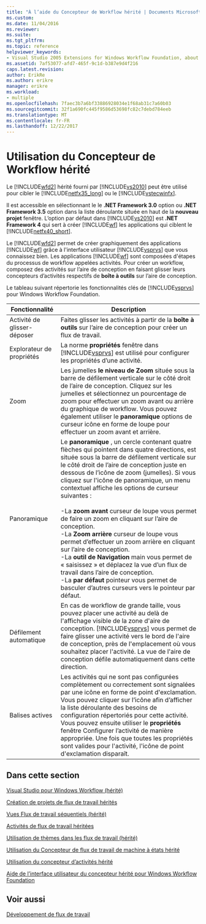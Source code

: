 ```yaml
---
title: "À l’aide du Concepteur de Workflow hérité | Documents Microsoft"
ms.custom: 
ms.date: 11/04/2016
ms.reviewer: 
ms.suite: 
ms.tgt_pltfrm: 
ms.topic: reference
helpviewer_keywords:
- Visual Studio 2005 Extensions for Windows Workflow Foundation, about
ms.assetid: 7af53077-afd7-465f-9c1d-b387e9d4f216
caps.latest.revision: 
author: ErikRe
ms.author: erikre
manager: erikre
ms.workload:
- multiple
ms.openlocfilehash: 7faec3b7a6bf33886928034e1f68ab31c7a60b03
ms.sourcegitcommit: 32f1a690fc445f9586d53698fc82c7debd784eeb
ms.translationtype: MT
ms.contentlocale: fr-FR
ms.lasthandoff: 12/22/2017
---
```

# <a name="using-the-legacy-workflow-designer"></a>Utilisation du Concepteur de Workflow hérité
Le [!INCLUDE[wfd2](../workflow-designer/includes/wfd2_md.md)] hérité fourni par [!INCLUDE[vs2010](../misc/includes/vs2010_md.md)] peut être utilisé pour cibler le [!INCLUDE[netfx35_long](../workflow-designer/includes/netfx35_long_md.md)] ou le [!INCLUDE[vstecwinfx](../workflow-designer/includes/vstecwinfx_md.md)].  
  
 Il est accessible en sélectionnant le le **.NET Framework 3.0** option ou **.NET Framework 3.5** option dans la liste déroulante située en haut de la **nouveau projet** fenêtre. L’option par défaut dans [!INCLUDE[vs2010](../misc/includes/vs2010_md.md)] est **.NET Framework 4** qui sert à créer [!INCLUDE[wf](../workflow-designer/includes/wf_md.md)] les applications qui ciblent le [!INCLUDE[netfx40_short](../workflow-designer/includes/netfx40_short_md.md)].  
  
 Le [!INCLUDE[wfd2](../workflow-designer/includes/wfd2_md.md)] permet de créer graphiquement des applications [!INCLUDE[wf](../workflow-designer/includes/wf_md.md)] grâce à l'interface utilisateur [!INCLUDE[vsprvs](../code-quality/includes/vsprvs_md.md)] que vous connaissez bien. Les applications [!INCLUDE[wf](../workflow-designer/includes/wf_md.md)] sont composées d'étapes du processus de workflow appelées activités. Pour créer un workflow, composez des activités sur l’aire de conception en faisant glisser leurs concepteurs d’activités respectifs de **boîte à outils** sur l’aire de conception.  
  
 Le tableau suivant répertorie les fonctionnalités clés de [!INCLUDE[vsprvs](../code-quality/includes/vsprvs_md.md)] pour Windows Workflow Foundation.  
  
|Fonctionnalité|Description|  
|-------------|-----------------|  
|Activité de glisser-déposer|Faites glisser les activités à partir de la **boîte à outils** sur l’aire de conception pour créer un flux de travail.|  
|Explorateur de propriétés|La norme **propriétés** fenêtre dans [!INCLUDE[vsprvs](../code-quality/includes/vsprvs_md.md)] est utilisé pour configurer les propriétés d’une activité.|  
|Zoom|Les jumelles **le niveau de Zoom** située sous la barre de défilement verticale sur le côté droit de l’aire de conception. Cliquez sur les jumelles et sélectionnez un pourcentage de zoom pour effectuer un zoom avant ou arrière du graphique de workflow. Vous pouvez également utiliser le **panoramique** options de curseur icône en forme de loupe pour effectuer un zoom avant et arrière.|  
|Panoramique|Le **panoramique** , un cercle contenant quatre flèches qui pointent dans quatre directions, est située sous la barre de défilement verticale sur le côté droit de l’aire de conception juste en dessous de l’icône de zoom (jumelles). Si vous cliquez sur l'icône de panoramique, un menu contextuel affiche les options de curseur suivantes :<br /><br /> -La **zoom avant** curseur de loupe vous permet de faire un zoom en cliquant sur l’aire de conception.<br />-La **Zoom arrière** curseur de loupe vous permet d’effectuer un zoom arrière en cliquant sur l’aire de conception.<br />-La **outil de Navigation** main vous permet de « saisissez » et déplacez la vue d’un flux de travail dans l’aire de conception.<br />-La **par défaut** pointeur vous permet de basculer d’autres curseurs vers le pointeur par défaut.|  
|Défilement automatique|En cas de workflow de grande taille, vous pouvez placer une activité au delà de l'affichage visible de la zone d'aire de conception. [!INCLUDE[vsprvs](../code-quality/includes/vsprvs_md.md)] vous permet de faire glisser une activité vers le bord de l'aire de conception, près de l'emplacement où vous souhaitez placer l'activité. La vue de l'aire de conception défile automatiquement dans cette direction.|  
|Balises actives|Les activités qui ne sont pas configurées complètement ou correctement sont signalées par une icône en forme de point d'exclamation. Vous pouvez cliquer sur l’icône afin d’afficher la liste déroulante des besoins de configuration répertoriés pour cette activité. Vous pouvez ensuite utiliser le **propriétés** fenêtre Configurer l’activité de manière appropriée. Une fois que toutes les propriétés sont valides pour l'activité, l'icône de point d'exclamation disparaît.|  
  
## <a name="in-this-section"></a>Dans cette section  
 [Visual Studio pour Windows Workflow (hérité)](../workflow-designer/visual-studio-workflow-windows-legacy.md)  
  
 [Création de projets de flux de travail hérités](../workflow-designer/creating-legacy-workflow-projects.md)  
  
 [Vues Flux de travail séquentiels (hérité)](../workflow-designer/sequential-workflow-views-legacy.md)  
  
 [Activités de flux de travail héritées](../workflow-designer/legacy-workflow-activities.md)  
  
 [Utilisation de thèmes dans les flux de travail (hérité)](../workflow-designer/using-themes-in-workflows-legacy.md)  
  
 [Utilisation du Concepteur de flux de travail de machine à états hérité](../workflow-designer/using-the-legacy-state-machine-workflow-designer.md)  
  
 [Utilisation du concepteur d’activités hérité](../workflow-designer/using-the-legacy-activity-designer.md)  
  
 [Aide de l’interface utilisateur du concepteur hérité pour Windows Workflow Foundation](../workflow-designer/legacy-designer-for-windows-workflow-foundation-ui-help.md)  
  
## <a name="see-also"></a>Voir aussi  
 [Développement de flux de travail](http://go.microsoft.com/fwlink?LinkID=65010)